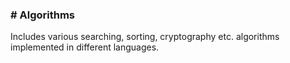 <h3># Algorithms</h3>
<p>Includes various searching, sorting, cryptography etc. algorithms implemented in different languages.</p>
